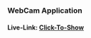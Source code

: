 ### WebCam Application

#### Live-Link: [Click-To-Show](https://muhammed-nayeem.github.io/JavaScript-Projects/Webcam-App/index.html)
